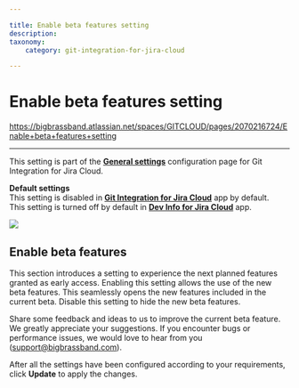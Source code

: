 ```yaml
---

title: Enable beta features setting
description:
taxonomy:
    category: git-integration-for-jira-cloud

---
```


# Enable beta features setting

<https://bigbrassband.atlassian.net/spaces/GITCLOUD/pages/2070216724/Enable+beta+features+setting>

* * *

This setting is part of the [**General settings**](https://bigbrassband.atlassian.net/wiki/spaces/GITCLOUD/pages/781942911) configuration page for Git Integration for Jira Cloud.

**Default settings**  
This setting is disabled in [**Git Integration for Jira Cloud**](https://marketplace.atlassian.com/apps/4984/git-integration-for-jira?tab=overview&hosting=cloud) app by default.  
This setting is turned off by default in [**Dev Info for Jira Cloud**](https://marketplace.atlassian.com/apps/1219270/dev-info-for-jira?hosting=cloud&tab=overview) app.

![](https://bigbrassband.atlassian.net/wiki/download/thumbnails/2070216724/gitcloud-gencfg-enable-beta-features.png?version=1&modificationDate=1645094272646&cacheVersion=1&api=v2&width=680&height=228)

## Enable beta features

This section introduces a setting to experience the next planned features granted as early access. Enabling this setting allows the use of the new beta features. This seamlessly opens the new features included in the current beta. Disable this setting to hide the new beta features.

Share some feedback and ideas to us to improve the current beta feature. We greatly appreciate your suggestions. If you encounter bugs or performance issues, we would love to hear from you ([support@bigbrassband.com](mailto:support@bigbrassband.com)).

  
After all the settings have been configured according to your requirements, click **Update** to apply the changes.


